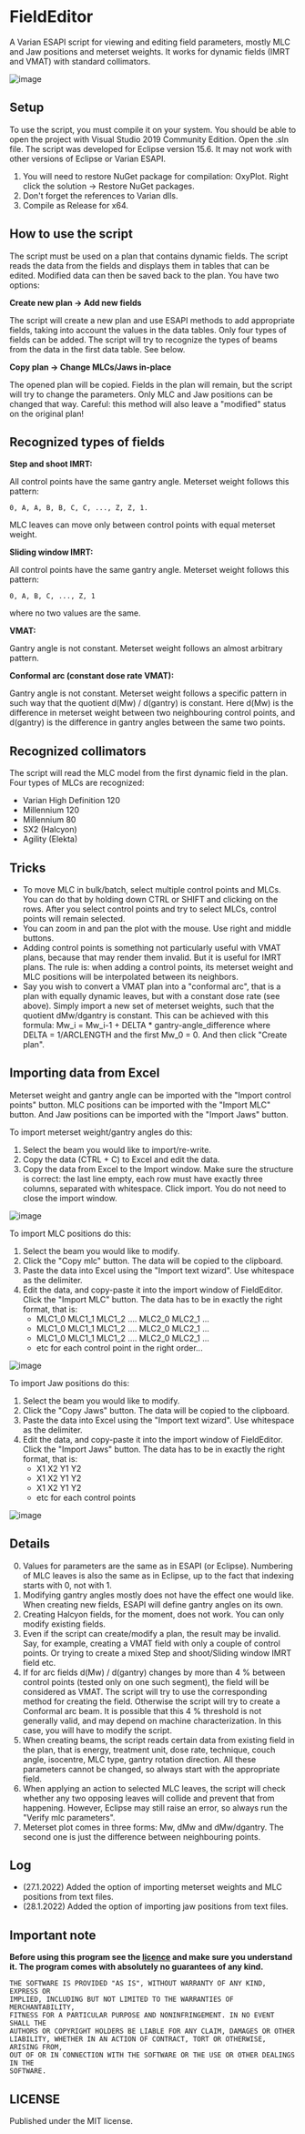 # FieldEditor
A Varian ESAPI script for viewing and editing field parameters, mostly MLC and Jaw positions and meterset weights. It works for dynamic fields (IMRT and VMAT) with standard collimators.

![image](image1.png)

## Setup

To use the script, you must compile it on your system. You should be able to open the project with Visual Studio 2019 Community Edition. Open the .sln file. 
The script was developed for Eclipse version 15.6. It may not work with other versions of Eclipse or Varian ESAPI.

1. You will need to restore NuGet package for compilation: OxyPlot. Right click the solution -> Restore NuGet packages.
2. Don't forget the references to Varian dlls.
3. Compile as Release for x64.

## How to use the script

The script must be used on a plan that contains dynamic fields. 
The script reads the data from the fields and displays them in tables that can be edited. Modified data can then be saved back to the plan. 
You have two options:

**Create new plan -> Add new fields**

The script will create a new plan and use ESAPI methods to add appropriate fields, taking into account the values in the data tables. Only four types of  fields can be added. The script will try to recognize the types of beams from the data in the first data table. See below.

**Copy plan -> Change MLCs/Jaws in-place**

The opened plan will be copied. Fields in the plan will remain, but the script will try to  change the parameters. Only MLC and Jaw positions can be changed that way. Careful: this method will also leave a "modified" status on the original plan!

## Recognized types of fields


**Step and shoot IMRT:**

All control points have the same gantry angle. Meterset weight follows this pattern:
~~~
0, A, A, B, B, C, C, ..., Z, Z, 1.
~~~

MLC leaves can move only between control points with equal meterset weight.

**Sliding window IMRT:**

All control points have the same gantry angle. Meterset weight follows this pattern:
~~~
0, A, B, C, ..., Z, 1
~~~
where no two values are the same.

**VMAT:**

Gantry angle is not constant. Meterset weight follows an almost arbitrary pattern.

**Conformal arc (constant dose rate VMAT):**

Gantry angle is not constant. Meterset weight follows a specific pattern in such way that the quotient d(Mw) / d(gantry) is constant. Here d(Mw) is the difference in meterset weight between two neighbouring control points, and d(gantry) is the difference in gantry angles between the same two points.


## Recognized collimators

The script will read the MLC model from the first dynamic field in the plan. Four types of MLCs are recognized:

- Varian High Definition 120
- Millennium 120
- Millennium 80
- SX2 (Halcyon)
- Agility (Elekta)
 
## Tricks

- To move MLC in bulk/batch, select multiple control points and MLCs. You can do that by holding down CTRL or SHIFT and clicking on the rows. After you select control points and try to select MLCs, control points will remain selected.
- You can zoom in and pan the plot with the mouse. Use right and middle buttons.
- Adding control points is something not particularly useful with VMAT plans, because that may render them invalid. But it is useful for IMRT plans. The rule is: when adding a control points, its meterset weight and MLC positions will be interpolated between its neighbors.
- Say you wish to convert a VMAT plan into a "conformal arc", that is a plan with equally dynamic leaves, but with a constant dose rate (see above). Simply import a new set of meterset weights, such that the quotient dMw/dgantry is constant. This can be achieved with this formula: Mw_i = Mw_i-1 + DELTA * gantry-angle_difference where DELTA = 1/ARCLENGTH and the first Mw_0 = 0. And then click "Create plan".

## Importing data from Excel

Meterset weight and gantry angle can be imported with the "Import control points" button. MLC positions can be imported with the "Import MLC" button. And Jaw positions
 can be imported with the "Import Jaws" button.
 
To import meterset weight/gantry angles do this:

1. Select the beam you would like to import/re-write. 
2. Copy the data (CTRL + C) to Excel and edit the data.
3. Copy the data from Excel to the Import window. Make sure the structure is correct: the last line empty, each row must have exactly three columns, separated with whitespace. Click import. You do not need to close the import window.
 
![image](image2.png)
 
To import MLC positions do this:

1. Select the beam you would like to modify.
2. Click the "Copy mlc" button. The data will be copied to the clipboard.
3. Paste the data into Excel using the "Import text wizard". Use whitespace as the delimiter.
4. Edit the data, and copy-paste it into the import window of FieldEditor. Click the "Import MLC" button.  The data has to be in exactly the right format, that is:
	- MLC1_0 MLC1_1 MLC1_2 .... MLC2_0 MLC2_1 ...
	- MLC1_0 MLC1_1 MLC1_2 .... MLC2_0 MLC2_1 ...
	- MLC1_0 MLC1_1 MLC1_2 .... MLC2_0 MLC2_1 ...
	- etc for each control point in the right order...

![image](image3.png)

To import Jaw positions do this:

1. Select the beam you would like to modify.
2. Click the "Copy Jaws" button. The data will be copied to the clipboard.
3. Paste the data into Excel using the "Import text wizard". Use whitespace as the delimiter.
4. Edit the data, and copy-paste it into the import window of FieldEditor. Click the "Import Jaws" button.  The data has to be in exactly the right format, that is:
	- X1 X2 Y1 Y2
	- X1 X2 Y1 Y2
	- X1 X2 Y1 Y2
	- etc for each control points

![image](image4.png)

## Details
0. Values for parameters are the same as in ESAPI (or Eclipse). Numbering of MLC leaves is also the same as in Eclipse, up to the fact that indexing starts with 0, not with 1.
1. Modifying gantry angles mostly does not have the effect one would like. When creating new fields, ESAPI will define gantry angles on its own.
2. Creating Halcyon fields, for the moment, does not work. You can only modify existing fields.
3. Even if the script can create/modify a plan, the result may be invalid. Say, for example, creating a VMAT field with only a couple of control points. Or trying to create a mixed Step and shoot/Sliding window  IMRT field etc.
4. If for arc fields d(Mw) / d(gantry) changes by more than 4 % between control points (tested only on one such segment), the field will be considered as VMAT. The script will try to use the corresponding method for creating the field. Otherwise the script will try to create a Conformal arc beam. It is possible that this 4 % threshold is not generally valid, and may depend on machine characterization. In this case, you will have to modify the script.
5. When creating beams, the script reads certain data from existing field in the plan, that is energy, treatment unit, dose rate, technique, couch angle, isocentre, MLC type, gantry rotation direction. All these parameters cannot be changed, so always start with the appropriate field.
6. When applying an action to selected MLC leaves, the script will check whether any two opposing leaves will collide and prevent that from happening. However, Eclipse may still raise an error, so always run the "Verify mlc parameters".
7. Meterset plot comes in three forms: Mw, dMw and dMw/dgantry. The second one is just the difference between neighbouring points.
  

## Log

- (27.1.2022) Added the option of importing meterset weights and MLC positions from text files.
- (28.1.2022) Added the option of importing jaw positions from text files.


## Important note

**Before using this program see the [licence](https://github.com/brjdenis/VarianESAPI-FieldEditor/blob/master/LICENSE) and make sure you understand it. The program comes with absolutely no guarantees of any kind.**

```
THE SOFTWARE IS PROVIDED "AS IS", WITHOUT WARRANTY OF ANY KIND, EXPRESS OR
IMPLIED, INCLUDING BUT NOT LIMITED TO THE WARRANTIES OF MERCHANTABILITY,
FITNESS FOR A PARTICULAR PURPOSE AND NONINFRINGEMENT. IN NO EVENT SHALL THE
AUTHORS OR COPYRIGHT HOLDERS BE LIABLE FOR ANY CLAIM, DAMAGES OR OTHER
LIABILITY, WHETHER IN AN ACTION OF CONTRACT, TORT OR OTHERWISE, ARISING FROM,
OUT OF OR IN CONNECTION WITH THE SOFTWARE OR THE USE OR OTHER DEALINGS IN THE
SOFTWARE.
```


## LICENSE

Published under the MIT license. 